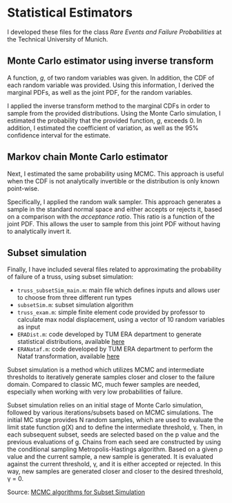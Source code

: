 # Statistical Estimators
I developed these files for the class *Rare Events and Failure Probabilities* at the Technical University of Munich.

## Monte Carlo estimator using inverse transform
A function, *g*, of two random variables was given. In addition, the CDF of each random variable was provided. Using this information, I derived the marginal PDFs, as well as the 
joint PDF, for the random variables.

I applied the inverse transform method to the marginal CDFs in order to sample from the provided distributions. Using the Monte Carlo simulation, I estimated the probability 
that the provided function, *g*, exceeds 0. In addition, I estimated the coefficient of variation, as well as the 95% confidence interval for the estimate.

## Markov chain Monte Carlo estimator
Next, I estimated the same probability using MCMC. This approach is useful when the CDF is not analytically invertible or the distribution is only known point-wise. 

Specifically, I applied the random walk sampler. This approach generates a sample in the standard normal space and either accepts or rejects it, based on a comparison 
with the *acceptance ratio*. This ratio is a function of the joint PDF. This allows the user to sample from this joint PDF without having to analytically invert it.

## Subset simulation
Finally, I have included several files related to approximating the probability of failure of a truss, using subset simulation:
- `truss_subsetSim_main.m`: main file which defines inputs and allows user to choose from three different run types
- `subsetSim.m`: subset simulation algorithm
- `truss_exam.m`: simple finite element code provided by professor to calculate max nodal displacement, using a vector of 10 random variables as input
- `ERADist.m`: code developed by TUM ERA department to generate statistical distributions, available [here](https://www.bgu.tum.de/era/software/eradist/)
- `ERANataf.m`: code developed by TUM ERA department to perform the Nataf transformation, available [here](https://www.bgu.tum.de/era/software/eradist/)

Subset simulation is a method which utilizes MCMC and intermediate thresholds to iteratively generate samples closer and closer to the failure domain. Compared to classic MC, much 
fewer samples are needed, especially when working with very low probabilities of failure. 

Subset simulation relies on an initial stage of Monte Carlo simulation, followed by various iterations/subsets based on MCMC simulations. The initial MC stage provides N 
random samples, which are used to evaluate the limit state function g(X) and to define the intermediate threshold, γ. Then, in each subsequent subset, seeds are selected 
based on the p value and the previous evaluations of g. Chains from each seed are constructed by using the conditional sampling Metropolis-Hastings algorithm. 
Based on a given ρ value and the current sample, a new sample is generated. It is evaluated against the current threshold, γ, and it is either accepted or rejected. 
In this way, new samples are generated closer and closer to the desired threshold, γ = 0.

Source: [MCMC algorithms for Subset Simulation](https://mediatum.ub.tum.de/doc/1276581/1276581.pdf)
